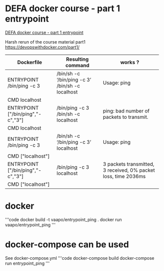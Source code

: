 # DEFA docker course - part 1 entrypoint
[DEFA docker course - part 1 entrypoint](#defa-docker-course---part-1-entrypoint)

Harsh rerun of the course material part1 https://devopswithdocker.com/part1/

| Dockerfile                        | Resulting command                                | works ?                                                        |
| --------------------------------- | ------------------------------------------------ | -------------------------------------------------------------- |
| ENTRYPOINT /bin/ping -c 3         | /bin/sh -c ‘/bin/ping -c 3’ /bin/sh -c localhost | Usage: ping                                                    |
| CMD localhost                     |                                                  |                                                                |
| ENTRYPOINT ["/bin/ping","-c","3"] | /bin/ping -c 3 /bin/sh -c localhost              | ping: bad number of packets to transmit.                       |
| CMD localhost                     |                                                  |                                                                |
| ENTRYPOINT /bin/ping -c 3         | /bin/sh -c ‘/bin/ping -c 3’ localhost            | Usage: ping                                                    |
| CMD ["localhost"]                 |                                                  |                                                                |
| ENTRYPOINT ["/bin/ping","-c","3"] | /bin/ping -c 3 localhost                         | 3 packets transmitted, 3 received, 0% packet loss, time 2036ms |
| CMD ["localhost"]                 |                                                  |                                                                |

# docker
'''code
docker build -t vaapo/entrypoint_ping .
docker run vaapo/entrypoint_ping
'''

# docker-compose can be used
See docker-compose.yml
'''code
docker-compose build
docker-compose run entrypoint_ping
'''
